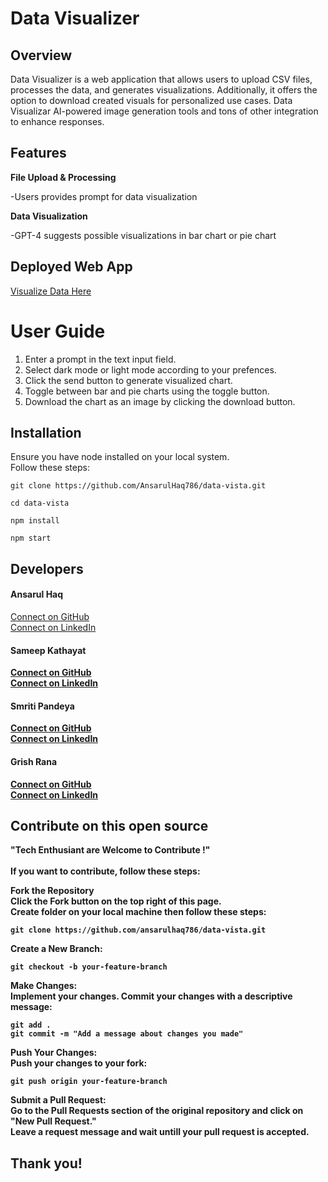 
# Data Visualizer

## Overview

Data Visualizer is a web application that allows users to upload CSV files, processes the data, and generates visualizations. Additionally, it offers the option to download created visuals for personalized use cases. Data Visualizar AI-powered image generation tools and tons of other integration to enhance responses.

## Features

**File Upload & Processing**

-Users provides prompt for data visualization

**Data  Visualization**

-GPT-4 suggests possible visualizations in bar chart or pie chart

## Deployed Web App

[Visualize Data Here](https://data-vista.onrender.com/?#)

# User Guide

1. Enter a prompt in the text input field.
2. Select dark mode or light mode according to your prefences.
3. Click the send button to generate visualized chart.
4. Toggle between bar and pie charts using the toggle button.
5. Download the chart as an image by clicking the download button.

## Installation

Ensure you have node installed on your local system.<br>Follow these steps:

```
git clone https://github.com/AnsarulHaq786/data-vista.git

cd data-vista

npm install

npm start
```

## Developers

#### <b>Ansarul Haq</b><br>
[Connect on GitHub](https://github.com/ansarulhaq786)<br>
[Connect on LinkedIn]()<br>
 
#### <b>Sameep Kathayat<b><br>
[Connect on GitHub](https://github.com/sameepkat)<br>
[Connect on LinkedIn](https://www.linkedin.com/in/sameepkat/)<br>

#### <b>Smriti Pandeya<b><br>
[Connect on GitHub](https://github.com/smritipandeya)<br>
[Connect on LinkedIn]()<br>

#### <b>Grish Rana<b><br>
[Connect on GitHub](https://github.com/grishrana)<br>
[Connect on LinkedIn]()<br>

## Contribute on this open source

"Tech Enthusiant are Welcome to 
Contribute !"<br><br>
If you want to contribute, follow these steps:

**Fork the Repository**<br>Click the Fork button on the top right of this page.<br>
Create folder on your local machine then follow these steps:
```
git clone https://github.com/ansarulhaq786/data-vista.git
```
**Create a New Branch:**
```
git checkout -b your-feature-branch
```
**Make Changes:**<br>Implement your changes.
Commit your changes with a descriptive message:
```
git add .
git commit -m "Add a message about changes you made"
```
**Push Your Changes:**<br>Push your changes to your fork:
```
git push origin your-feature-branch
```
**Submit a Pull Request:**<br>Go to the Pull Requests section of the original repository and click on "New Pull Request."<br>
Leave a request message and wait untill your pull request is accepted.

## Thank you!
